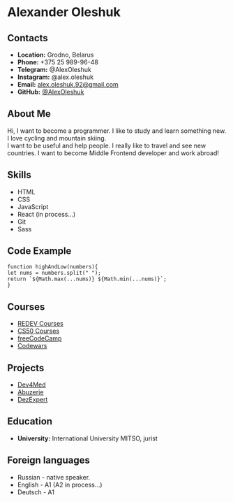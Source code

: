 # __Alexander Oleshuk__

## __Contacts__
- __Location:__ Grodno, Belarus
- __Phone:__ +375 25 989-96-48
- __Telegram:__ @AlexOleshuk
- __Instagram:__ @alex.oleshuk
- __Email:__ alex.oleshuk.92@gmail.com
- __GitHub:__ [@AlexOleshuk](https://github.com/AlexOleshuk)

## __About Me__
Hi, I want to become a programmer. I like to study and learn something new. I love cycling and mountain skiing.\
I want to be useful and help people. I really like to travel and see new countries. I want to become Middle Frontend developer and work abroad! 

## __Skills__
- HTML
- CSS
- JavaScript
- React (in process…)
- Git
- Sass

## __Code Example__
```
function highAndLow(numbers){
let nums = numbers.split(" ");
return `${Math.max(...nums)} ${Math.min(...nums)}`;
}
```

## __Courses__
 - [REDEV Courses](https://instagram.com/redev_courses?utm_medium=copy_link)
 - [CS50 Courses](https://www.youtube.com/playlist?list=PLawfWYMUziZqyUL5QDLVbe3j5BKWj42E5)
 - [freeCodeCamp](https://www.freecodecamp.org/learn/)
 - [Codewars](https://www.codewars.com/)

## __Projects__
 - [Dev4Med](https://dev4med.com/)
 - [Abuzerje](https://abuzerje.by/)
 - [DezExpert](https://dezexpert.by/)

## __Education__
- __University:__ International University MITSO, jurist

## __Foreign languages__ 
 - Russian - native speaker.
 - English - A1 (A2 in process…)
 - Deutsch - A1
